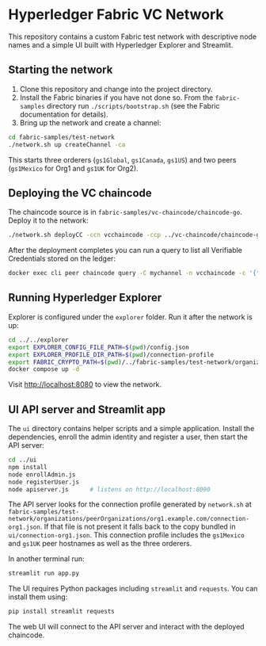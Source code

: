 # Hyperledger Fabric VC Network

This repository contains a custom Fabric test network with descriptive node names and a simple UI built with Hyperledger Explorer and Streamlit.

## Starting the network

1. Clone this repository and change into the project directory.
2. Install the Fabric binaries if you have not done so. From the `fabric-samples` directory run `./scripts/bootstrap.sh` (see the Fabric documentation for details).
3. Bring up the network and create a channel:

```bash
cd fabric-samples/test-network
./network.sh up createChannel -ca
```

This starts three orderers (`gs1Global`, `gs1Canada`, `gs1US`) and two peers (`gs1Mexico` for Org1 and `gs1UK` for Org2).

## Deploying the VC chaincode

The chaincode source is in `fabric-samples/vc-chaincode/chaincode-go`.
Deploy it to the network:

```bash
./network.sh deployCC -ccn vcchaincode -ccp ../vc-chaincode/chaincode-go -ccl go
```

After the deployment completes you can run a query to list all Verifiable Credentials stored on the ledger:

```bash
docker exec cli peer chaincode query -C mychannel -n vcchaincode -c '{"Args":["GetAllVCs"]}'
```

## Running Hyperledger Explorer

Explorer is configured under the `explorer` folder. Run it after the network is up:

```bash
cd ../../explorer
export EXPLORER_CONFIG_FILE_PATH=$(pwd)/config.json
export EXPLORER_PROFILE_DIR_PATH=$(pwd)/connection-profile
export FABRIC_CRYPTO_PATH=$(pwd)/../fabric-samples/test-network/organizations
docker compose up -d
```

Visit [http://localhost:8080](http://localhost:8080) to view the network.

## UI API server and Streamlit app

The `ui` directory contains helper scripts and a simple application. Install the dependencies, enroll the admin identity and register a user, then start the API server:

```bash
cd ../ui
npm install
node enrollAdmin.js
node registerUser.js
node apiserver.js      # listens on http://localhost:8090
```

The API server looks for the connection profile generated by
`network.sh` at `fabric-samples/test-network/organizations/peerOrganizations/org1.example.com/connection-org1.json`.
If that file is not present it falls back to the copy bundled in
`ui/connection-org1.json`. This connection profile includes the `gs1Mexico` and
`gs1UK` peer hostnames as well as the three orderers.

In another terminal run:

```bash
streamlit run app.py
```

The UI requires Python packages including `streamlit` and `requests`. You can install them using:

```bash
pip install streamlit requests
```

The web UI will connect to the API server and interact with the deployed chaincode.
